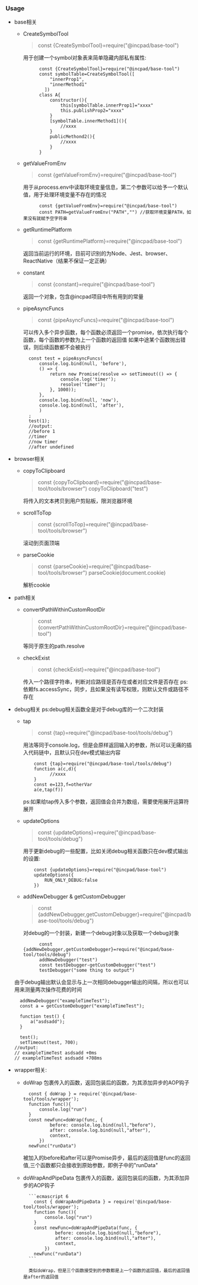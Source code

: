 ### Usage

* base相关  
    - CreateSymbolTool  
        > const {CreateSymbolTool}=require("@incpad/base-tool")  
        
        用于创建一个symbol对象表来简单隐藏内部私有属性:
        
        ```ecmascript 6
              const {CreateSymbolTool}=require("@incpad/base-tool")
              const symbolTable=CreateSymbolTool([      
                  "innerProp1",
                  "innerMethod1"
                ])
              class A{
                  constructor(){
                      this[symbolTable.innerProp1]="xxxx"
                      this.publishProp2="xxxx"
                  }
                  [symbolTable.innerMethod1](){
                      //xxxx
                  }
                  publicMethond2(){
                      //xxxx
                  }
              }
        ```
    - getValueFromEnv
        > const {getValueFromEnv}=require("@incpad/base-tool")  
        
        用于从process.env中读取环境变量信息，第二个参数可以给予一个默认值，用于处理环境变量不存在的情况
        ```ecmascript 6
              const {getValueFromEnv}=require("@incpad/base-tool")
              const PATH=getValueFromEnv("PATH","") //获取环境变量PATH，如果没有就赋予空字符串
        ```
        
    - getRuntimePlatform
        > const {getRuntimePlatform}=require("@incpad/base-tool")
        
        返回当前运行的环境，目前可识别的为Node、Jest、browser、ReactNative（结果不保证一定正确）
        
    - constant
        > const {constant}=require("@incpad/base-tool")
        
        返回一个对象，包含@incpad项目中所有用到的常量
        
    - pipeAsyncFuncs
        > const {pipeAsyncFuncs}=require("@incpad/base-tool")
        
        可以传入多个异步函数，每个函数必须返回一个promise，依次执行每个函数，每个函数的参数为上一个函数的返回值
        如果中途某个函数抛出错误，则后续函数都不会被执行
        
        ```ecmascript 6
          const test = pipeAsyncFuncs(
              console.log.bind(null, 'before'),
              () => {
                  return new Promise(resolve => setTimeout(() => {
                      console.log('timer');
                      resolve('timer');
                  }, 1000));
              },
              console.log.bind(null, 'now'),
              console.log.bind(null, 'after'),
              )
          ;
          test(1);
          //output:
          //before 1
          //timer
          //now timer
          //after undefined
        ```

* browser相关
    - copyToClipboard
        > const {copyToClipboard}=require("@incpad/base-tool/tools/browser")
        > copyToClipboard("test")
        
        将传入的文本拷贝到用户剪贴板，限浏览器环境
        
    - scrollToTop
        > const {scrollToTop}=require("@incpad/base-tool/tools/browser")
        
        滚动到页面顶端
        
    - parseCookie
        > const {parseCookie}=require("@incpad/base-tool/tools/browser")
        > parseCookie(document.cookie)
        
        解析cookie
* path相关  
    - convertPathWithinCustomRootDir
        > const {convertPathWithinCustomRootDir}=require("@incpad/base-tool") 
        
        等同于原生的path.resolve
        
    - checkExist
        > const {checkExist}=require("@incpad/base-tool") 
        
        传入一个路径字符串，判断对应路径是否存在或者对应文件是否存在
        ps:依赖fs.accessSync，同步，且如果没有读写权限，则默认文件或路径不存在
* debug相关
    ps:debug相关函数全是对于debug库的一个二次封装
    - tap
        > const {tap}=require("@incpad/base-tool/tools/debug") 
        
        用法等同于console.log，但是会原样返回输入的参数，所以可以无痛的插入代码链中，且默认只在dev模式输出内容
        
        ```ecmascript 6
            const {tap}=require("@incpad/base-tool/tools/debug") 
            function a(c,d){      
                  //xxxx
            }
            const e=123,f=otherVar
            a(e,tap(f))
        ```
        ps:如果给tap传入多个参数，返回值会合并为数组，需要使用展开运算符展开
    - updateOptions
        > const {updateOptions}=require("@incpad/base-tool/tools/debug")
        
        用于更新debug的一些配置，比如关闭debug相关函数只在dev模式输出的设置:
        ```ecmascript 6 
            const {updateOptions}=require("@incpad/base-tool")
            updateOptions({
                RUN_ONLY_DEBUG:false
            })
        ```
    - addNewDebugger & getCustomDebugger
        > const {addNewDebugger,getCustomDebugger}=require("@incpad/base-tool/tools/debug")
        
        对debug的一个封装，新建一个debug对象以及获取一个debug对象
        
        ```ecmascript 6
              const {addNewDebugger,getCustomDebugger}=require("@incpad/base-tool/tools/debug")
              addNewDebugger("test")
              const testDebugger-getCustomDebugger("test")
              testDebugger("some thing to output")
        ```
    由于debug输出默认会显示与上一次相同debugger输出的间隔，所以也可以用来测量两次操作花费的时间
    ```ecmascript 6
      addNewDebugger("exampleTimeTest");
      const a = getCustomDebugger("exampleTimeTest");
      
      function test() {
          a("asdsadd");
      }
      
      test();
      setTimeout(test, 700);
    //output:
    // exampleTimeTest asdsadd +0ms
    // exampleTimeTest asdsadd +708ms
    ```
    
* wrapper相关:
    - doWrap 包裹传入的函数，返回包装后的函数，为其添加异步的AOP钩子
        ```ecmascript 6
          const { doWrap } = require('@incpad/base-tool/tools/wrapper');
          function func(){
              console.log("run")
          }
          const newFunc=doWrap(func, {
                  before: console.log.bind(null,"before"),
                  after: console.log.bind(null,"after"),
                  context,
              })
          newFunc("runData")
        ```
        
        被加入的before和after可以是Promise异步，最后的返回值是func的返回值,三个函数都只会接收到原始参数，即例子中的"runData"
      
    - doWrapAndPipeData 包裹传入的函数，返回包装后的函数，为其添加异步的AOP钩子
    
            ```ecmascript 6
              const { doWrapAndPipeData } = require('@incpad/base-tool/tools/wrapper');
              function func(){
                  console.log("run")
              }
              const newFunc=doWrapAndPipeData(func, {
                      before: console.log.bind(null,"before"),
                      after: console.log.bind(null,"after"),
                      context,
                  })
              newFunc("runData")
            ```
            
            类似doWrap，但是三个函数接受到的参数都是上一个函数的返回值，最后的返回值是after的返回值